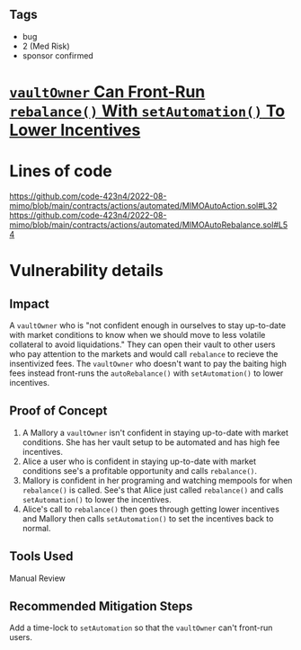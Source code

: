 ## Tags

- bug
- 2 (Med Risk)
- sponsor confirmed

# [`vaultOwner` Can Front-Run `rebalance()` With `setAutomation()` To Lower Incentives ](https://github.com/code-423n4/2022-08-mimo-findings/issues/134) 

# Lines of code

https://github.com/code-423n4/2022-08-mimo/blob/main/contracts/actions/automated/MIMOAutoAction.sol#L32
https://github.com/code-423n4/2022-08-mimo/blob/main/contracts/actions/automated/MIMOAutoRebalance.sol#L54


# Vulnerability details

## Impact
A `vaultOwner` who is "not confident enough in ourselves to stay up-to-date with market conditions to know when we should move to less volatile collateral to avoid liquidations." They can open their vault to other users who pay attention to the markets and would call `rebalance` to recieve the insentivized fees. The `vaultOwner` who doesn't want to pay the baiting high fees instead front-runs the `autoRebalance()` with `setAutomation()` to lower incentives.

## Proof of Concept
1. A Mallory a `vaultOwner` isn't confident in staying up-to-date with market conditions. She has her vault setup to be automated and has high fee incentives. 
2. Alice a user who is confident in staying up-to-date with market conditions see's a profitable opportunity and calls `rebalance()`.
3. Mallory is confident in her programing and watching mempools for when `rebalance()` is called. See's that Alice just called `rebalance()` and calls `setAutomation()` to lower the incentives. 
4. Alice's call to `rebalance()` then goes through getting lower incentives and Mallory then calls `setAutomation()` to set the incentives back to normal.

## Tools Used
Manual Review

## Recommended Mitigation Steps
Add a time-lock to `setAutomation` so that the `vaultOwner` can't front-run users.
